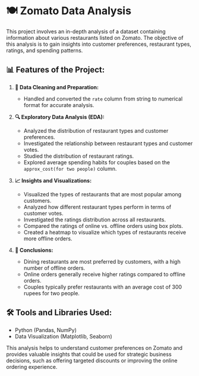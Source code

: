 # 🍽️ Zomato Data Analysis

This project involves an in-depth analysis of a dataset containing information about various restaurants listed on Zomato. The objective of this analysis is to gain insights into customer preferences, restaurant types, ratings, and spending patterns.

## 📊 Features of the Project:

1. **🧹 Data Cleaning and Preparation:**
   - Handled and converted the `rate` column from string to numerical format for accurate analysis.

2. **🔍 Exploratory Data Analysis (EDA):**
   - Analyzed the distribution of restaurant types and customer preferences.
   - Investigated the relationship between restaurant types and customer votes.
   - Studied the distribution of restaurant ratings.
   - Explored average spending habits for couples based on the `approx_cost(for two people)` column.

3. **📈 Insights and Visualizations:**
   - Visualized the types of restaurants that are most popular among customers.
   - Analyzed how different restaurant types perform in terms of customer votes.
   - Investigated the ratings distribution across all restaurants.
   - Compared the ratings of online vs. offline orders using box plots.
   - Created a heatmap to visualize which types of restaurants receive more offline orders.

4. **📝 Conclusions:**
   - Dining restaurants are most preferred by customers, with a high number of offline orders.
   - Online orders generally receive higher ratings compared to offline orders.
   - Couples typically prefer restaurants with an average cost of 300 rupees for two people.

## 🛠️ Tools and Libraries Used:
- Python (Pandas, NumPy)
- Data Visualization (Matplotlib, Seaborn)

This analysis helps to understand customer preferences on Zomato and provides valuable insights that could be used for strategic business decisions, such as offering targeted discounts or improving the online ordering experience.
